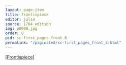 ```yaml
---
layout: page-item
title: frontispiece
editor: julie
source: 1764 edition
img: p0008.jpg
order: 8
pid: sc-first_pages_front_8
permalink: "/paginated/sc-first_pages_front_8.html"
---
```



[[Frontispiece]]({{site.baseurl}}/images/{{page.img}})

